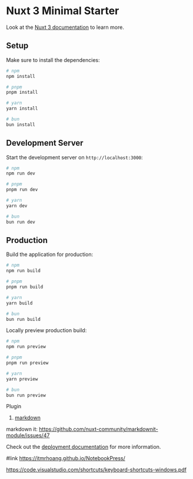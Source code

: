 # Nuxt 3 Minimal Starter

Look at the [Nuxt 3 documentation](https://nuxt.com/docs/getting-started/introduction) to learn more.

## Setup

Make sure to install the dependencies:

```bash
# npm
npm install

# pnpm
pnpm install

# yarn
yarn install

# bun
bun install
```

## Development Server

Start the development server on `http://localhost:3000`:

```bash
# npm
npm run dev

# pnpm
pnpm run dev

# yarn
yarn dev

# bun
bun run dev
```

## Production

Build the application for production:

```bash
# npm
npm run build

# pnpm
pnpm run build

# yarn
yarn build

# bun
bun run build
```

Locally preview production build:

```bash
# npm
npm run preview

# pnpm
pnpm run preview

# yarn
yarn preview

# bun
bun run preview
```

Plugin

1. [markdown](https://www.npmjs.com/package/markdown-it)

markdown it: https://github.com/nuxt-community/markdownit-module/issues/47

Check out the [deployment documentation](https://nuxt.com/docs/getting-started/deployment) for more information.

#link
https://itmrhoang.github.io/NotebookPress/

https://code.visualstudio.com/shortcuts/keyboard-shortcuts-windows.pdf

